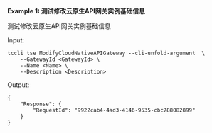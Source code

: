 **Example 1: 测试修改云原生API网关实例基础信息**

测试修改云原生API网关实例基础信息

Input: 

```
tccli tse ModifyCloudNativeAPIGateway --cli-unfold-argument  \
    --GatewayId <GatewayId> \
    --Name <Name> \
    --Description <Description>
```

Output: 
```
{
    "Response": {
        "RequestId": "9922cab4-4ad3-4146-9535-cbc788082899"
    }
}
```

